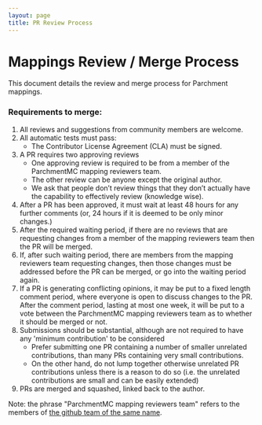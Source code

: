 ```yaml
---
layout: page
title: PR Review Process
---
```


# Mappings Review / Merge Process

This document details the review and merge process for Parchment mappings.

### Requirements to merge:

1. All reviews and suggestions from community members are welcome.
1. All automatic tests must pass:
    - The Contributor License Agreement (CLA) must be signed.
1. A PR requires two approving reviews
    - One approving review is required to be from a member of the ParchmentMC mapping reviewers team.
    - The other review can be anyone except the original author.
    - We ask that people don’t review things that they don’t actually have the capability to effectively review (knowledge wise).
1. After a PR has been approved, it must wait at least 48 hours for any further comments (or, 24 hours if it is deemed to be only minor changes.)
1. After the required waiting period, if there are no reviews that are requesting changes from a member of the mapping reviewers team then the PR will be merged.
1. If, after such waiting period, there are members from the mapping reviewers team requesting changes, then those changes must be addressed before the PR can be merged, or go into the waiting period again.
1. If a PR is generating conflicting opinions, it may be put to a fixed length comment period, where everyone is open to discuss changes to the PR. After the comment period, lasting at most one week, it will be put to a vote between the ParchmentMC mapping reviewers team as to whether it should be merged or not.
1. Submissions should be substantial, although are not required to have any 'minimum contribution' to be considered
    - Prefer submitting one PR containing a number of smaller unrelated contributions, than many PRs containing very small contributions.
    - On the other hand, do not lump together otherwise unrelated PR contributions unless there is a reason to do so (i.e. the unrelated contributions are small and can be easily extended)
1. PRs are merged and squashed, linked back to the author.


Note: the phrase "ParchmentMC mapping reviewers team" refers to the members of [the github team of the same name](https://github.com/orgs/ParchmentMC/teams/mapping-reviewers).
